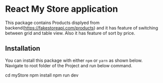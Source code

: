 # React My Store application

This package contains Products displyed from backend(https://fakestoreapi.com/products) and it has feature of switching between grid and table view. Also it has feature of sort by price.

## Installation

You can install this package with either `npm` or `yarn` as shown below.
Navigate to root folder of the Project and run below command.

cd myStore
npm install
npm run dev
